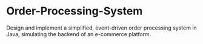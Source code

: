 # Order-Processing-System
Design and implement a simplified, event-driven order processing system in Java, simulating the backend of an e-commerce platform.
